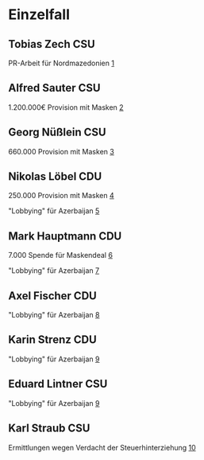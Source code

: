 # Einzelfall

## Tobias Zech CSU
PR-Arbeit für Nordmazedonien [1](https://www.spiegel.de/politik/deutschland/csu-abgeordneter-tobias-zech-tritt-zurueck-a-515b7e08-81ef-442f-8634-7442523ebeac)


## Alfred Sauter CSU
1.200.000€ Provision mit Masken [2](https://www.augsburger-allgemeine.de/bayern/Ex-Justizminister-Sauter-soll-1-2-Millionen-Euro-ueber-Treuhandfirma-bezogen-haben-id59334981.html)


## Georg Nüßlein CSU
660.000 Provision mit Masken [3](https://www.spiegel.de/politik/deutschland/georg-nuesslein-csu-politiker-soll-von-hessischem-lieferanten-bestochen-worden-sein-a-4f7a49ca-beb1-40f1-b4a8-3376e9c6d559)


## Nikolas Löbel CDU
250.000 Provision mit Masken [4](https://www.spiegel.de/politik/deutschland/corona-masken-cdu-hinterbaenkler-kassierte-250-000-euro-provision-a-a5e31c3d-0002-0001-0000-000176138620)

"Lobbying" für Azerbaijan [5](https://web.archive.org/web/20210228032550/https://www.nikolas-loebel.de/reisebericht-meine-reise-nach-aserbaidschan/)


## Mark Hauptmann CDU
7.000 Spende für Maskendeal [6](https://www.spiegel.de/politik/deutschland/unions-korruptionsaffaere-generalstaatsanwaltschaft-thueringen-prueft-ermittlungen-gegen-cdu-politiker-mark-hauptmann-a-c0783fc7-e39c-4048-8a9e-9665ba24db59)

"Lobbying" für Azerbaijan [7](https://www.spiegel.de/politik/deutschland/weiterer-cdu-politiker-wegen-aserbaidschan-geld-unter-verdacht-a-c2f14351-056b-42ad-bce0-0c15dcc763d2)


## Axel Fischer CDU
"Lobbying" für Azerbaijan [8](https://www.spiegel.de/politik/deutschland/axel-fischer-cdu-abgeordneter-soll-wegen-aserbaidschan-affaere-ausschussvorsitz-abgeben-a-1e686d1a-4009-462c-9af1-38396c996db5)


## Karin Strenz CDU
"Lobbying" für Azerbaijan [9](https://www.spiegel.de/politik/deutschland/aserbaidschan-affaere-razzien-gegen-unionspolitiker-strenz-und-lintner-a-21620f9e-93d7-4f29-9b68-476522e3af6b)


## Eduard Lintner CSU
"Lobbying" für Azerbaijan [9](https://www.spiegel.de/politik/deutschland/aserbaidschan-affaere-razzien-gegen-unionspolitiker-strenz-und-lintner-a-21620f9e-93d7-4f29-9b68-476522e3af6b)


## Karl Straub CSU
Ermittlungen wegen Verdacht der Steuerhinterziehung [10](https://correctiv.org/aktuelles/wirtschaft/2021/03/19/muenchner-justiz-ermittelt-gegen-csu-landtagsabgeordneten/)


